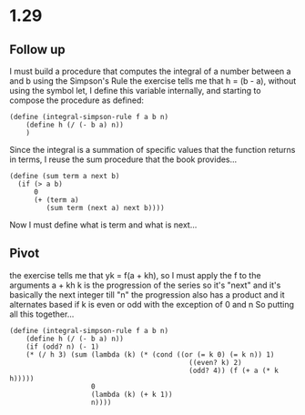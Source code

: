 # 1.29

## Follow up
I must build a procedure that computes the integral of a number between a and b using the Simpson's Rule
the exercise tells me that h = (b - a), without using the symbol let, I define this variable internally, and starting
to compose the procedure as defined:

``` racket
(define (integral-simpson-rule f a b n)
	(define h (/ (- b a) n))
	)
```

Since the integral is a summation of specific values that the function returns in terms, I reuse the sum procedure that the book provides...

``` racket
(define (sum term a next b)
  (if (> a b)
      0
      (+ (term a)
         (sum term (next a) next b))))
```

Now I must define what is term and what is next...

## Pivot
the exercise tells me that yk = f(a + kh), so I must apply the f to the arguments a + kh
k is the progression of the series so it's "next" and it's basically the next integer till "n"
the progression also has a product and it alternates based if k is even or odd with the exception of 0 and n
So putting all this together...

``` racket
(define (integral-simpson-rule f a b n)
	(define h (/ (- b a) n))
	(if (odd? n) (- 1)
	(* (/ h 3) (sum (lambda (k) (* (cond ((or (= k 0) (= k n)) 1)
											((even? k) 2)
											(odd? 4)) (f (+ a (* k h))))) 
					0
					(lambda (k) (+ k 1))
					n))))
```

		